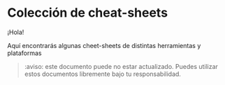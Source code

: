 # Colección de cheat-sheets

¡Hola!

Aquí encontrarás algunas cheet-sheets de distintas herramientas y plataformas

> :aviso: este documento puede no estar actualizado. Puedes utilizar estos documentos libremente bajo tu responsabilidad. 
